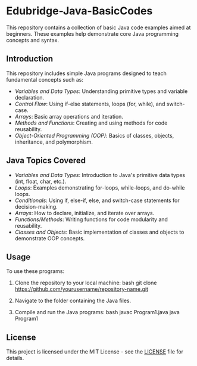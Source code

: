 # Edubridge-Java-BasicCodes

This repository contains a collection of basic Java code examples aimed at beginners. These examples help demonstrate core Java programming concepts and syntax.

## Introduction
This repository includes simple Java programs designed to teach fundamental concepts such as:
- *Variables and Data Types*: Understanding primitive types and variable declaration.
- *Control Flow*: Using if-else statements, loops (for, while), and switch-case.
- *Arrays*: Basic array operations and iteration.
- *Methods and Functions*: Creating and using methods for code reusability.
- *Object-Oriented Programming (OOP)*: Basics of classes, objects, inheritance, and polymorphism.

## Java Topics Covered
- *Variables and Data Types*: Introduction to Java's primitive data types (int, float, char, etc.).
- *Loops*: Examples demonstrating for-loops, while-loops, and do-while loops.
- *Conditionals*: Using if, else-if, else, and switch-case statements for decision-making.
- *Arrays*: How to declare, initialize, and iterate over arrays.
- *Functions/Methods*: Writing functions for code modularity and reusability.
- *Classes and Objects*: Basic implementation of classes and objects to demonstrate OOP concepts.

## Usage
To use these programs:
1. Clone the repository to your local machine:
    bash
    git clone https://github.com/yourusername/repository-name.git
    
2. Navigate to the folder containing the Java files.
3. Compile and run the Java programs:
    bash
    javac Program1.java
    java Program1
    

## License
This project is licensed under the MIT License - see the [LICENSE](LICENSE) file for details.
 
